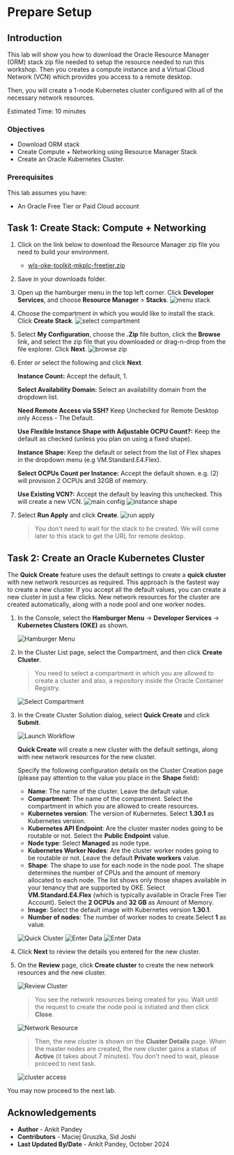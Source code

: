 # Prepare Setup

## Introduction

This lab will show you how to download the Oracle Resource Manager (ORM) stack zip file needed to setup the resource needed to run this workshop. Then you creates a compute instance and a Virtual Cloud Network (VCN) which provides you access to a remote desktop.

Then, you will create a 1-node Kubernetes cluster configured with all of the necessary network resources.

Estimated Time: 10 minutes

### Objectives
* Download ORM stack
* Create Compute + Networking using Resource Manager Stack
* Create an Oracle Kubernetes Cluster.

### Prerequisites
This lab assumes you have:
- An Oracle Free Tier or Paid Cloud account

## Task 1: Create Stack: Compute + Networking

1.  Click on the link below to download the Resource Manager zip file you need to build your environment.

    - [wls-oke-toolkit-mkplc-freetier.zip](https://objectstorage.us-ashburn-1.oraclecloud.com/p/5U-YjPCTNUQxm2QnMFFb28o7BTl1Ttoztpx6aDowWT0oc0nBmJpTuBNUQYC0OdFM/n/c4u02/b/hosted_workshops/o/stacks/wls-oke-toolkit-mkplc-freetier.zip)

2.  Save in your downloads folder.

3. Open up the hamburger menu in the top left corner. Click **Developer Services**, and choose **Resource Manager** > **Stacks**. 
    ![menu stack](images/menu-stack.png)

4. Choose the compartment in which you would like to install the stack. Click **Create Stack**.
    ![select compartment](images/select-compartment.png)

3. Select **My Configuration**, choose the **.Zip** file button, click the **Browse** link, and select the zip file that you downloaded or drag-n-drop from the file explorer. Click **Next**.
    ![browse zip](images/browse-zip.png)

4. Enter or select the following and click **Next**.

    **Instance Count:** Accept the default, 1.

    **Select Availability Domain:** Select an availability domain from the dropdown list.

    **Need Remote Access via SSH?** Keep Unchecked for Remote Desktop only Access - The Default.

    **Use Flexible Instance Shape with Adjustable OCPU Count?:** Keep the default as checked (unless you plan on using a fixed shape).

    **Instance Shape:** Keep the default or select from the list of Flex shapes in the dropdown menu (e.g VM.Standard.E4.Flex).

    **Select OCPUs Count per Instance:** Accept the default shown. e.g. (2) will provision 2 OCPUs and 32GB of memory. 

    **Use Existing VCN?:** Accept the default by leaving this unchecked. This will create a new VCN.
    ![main config](images/main-config.png)
    ![instance shape](images/instance-shape.png)


7. Select **Run Apply** and click **Create**.
    ![run apply](images/run-apply.png)

    > You don't need to wait for the stack to be created. We will come later to this stack to get the URL for remote desktop.


## Task 2: Create an Oracle Kubernetes Cluster

The **Quick Create** feature uses the default settings to create a **quick cluster** with new network resources as required. This approach is the fastest way to create a new cluster. If you accept all the default values, you can create a new cluster in just a few clicks. New network resources for the cluster are created automatically, along with a node pool and one worker nodes.

1. In the Console, select the **Hamburger Menu** -> **Developer Services** -> **Kubernetes Clusters (OKE)** as shown.

    ![Hamburger Menu](images/hamburger-menu.png " ")

2. In the Cluster List page, select the Compartment, and then click **Create Cluster**.

    > You need to select a compartment in which you are allowed to create a cluster and also, a repository inside the Oracle Container Registry.

    ![Select Compartment](images/select-comp-cluster.png " ")

3. In the Create Cluster Solution dialog, select **Quick Create** and click **Submit**.

    ![Launch Workflow](images/launch-workflow.png " ")

    **Quick Create** will create a new cluster with the default settings, along with new network resources for the new cluster.

    Specify the following configuration details on the Cluster Creation page (please pay attention to the value you place in the **Shape** field):

    * **Name**: The name of the cluster. Leave the default value.
    * **Compartment**: The name of the compartment. Select the compartment in which you are allowed to create resources.
    * **Kubernetes version**: The version of Kubernetes. Select **1.30.1** as Kubernetes version.
    * **Kubernetes API Endpoint**: Are the cluster master nodes going to be routable or not. Select the **Public Endpoint** value.
    * **Node type**: Select **Managed** as node type. 
    * **Kubernetes Worker Nodes**: Are the cluster worker nodes going to be routable or not. Leave the default **Private workers** value.
    * **Shape**: The shape to use for each node in the node pool. The shape determines the number of CPUs and the amount of memory allocated to each node. The list shows only those shapes available in your tenancy that are supported by OKE. Select **VM.Standard.E4.Flex** (which is typically available in Oracle Free Tier Account). Select the **2 OCPUs** and **32 GB** as Amount of Memory.
    * **Image**: Select the default image with Kubernetes version **1.30.1**.
    * **Number of nodes**: The number of worker nodes to create.Select **1** as value.


    ![Quick Cluster](images/quick-cluster1.png " ")
    ![Enter Data](images/enter-data.png " ")
    ![Enter Data](images/enter-data1.png " ")

4. Click **Next** to review the details you entered for the new cluster.

5. On the **Review** page, click **Create cluster** to create the new network resources and the new cluster.

    ![Review Cluster](images/review-cluster.png " ")

    > You see the network resources being created for you. Wait until the request to create the node pool is initiated and then click **Close**.

    ![Network Resource](images/network-resource.png " ")

    > Then, the new cluster is shown on the **Cluster Details** page. When the master nodes are created, the new cluster gains a status of **Active** (it takes about 7 minutes). You don't need to wait, please proceed to next task.

    ![cluster access](images/cluster-access.png " ")

You may now proceed to the next lab.

## Acknowledgements
* **Author** -  Ankit Pandey
* **Contributors** - Maciej Gruszka, Sid Joshi
* **Last Updated By/Date** - Ankit Pandey, October 2024
